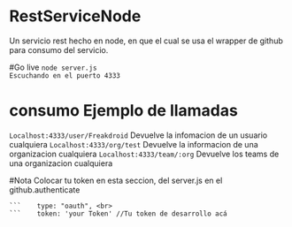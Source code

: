 # RestServiceNode
Un servicio rest hecho en node, en que el cual se usa el wrapper de github para consumo del servicio.

#Go live
``` node server.js ``` <br>
```Escuchando en el puerto 4333```

# consumo Ejemplo de llamadas
```Localhost:4333/user/Freakdroid``` Devuelve la infomacion de un usuario cualquiera
```Localhost:4333/org/test``` Devuelve la informacion de una organizacion cualquiera
```Localhost:4333/team/:org``` Devuelve los teams de una organizacion cualquiera

#Nota
Colocar tu token en esta seccion, del server.js en el github.authenticate <br>
```//Autenticacion necesaria para enlazar el API <br>
```    type: "oauth", <br>
```    token: 'your Token' //Tu token de desarrollo acá
